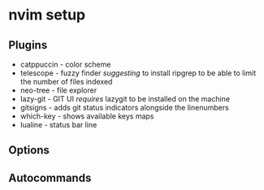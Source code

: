 # nvim setup

## Plugins
- catppuccin - color scheme
- telescope - fuzzy finder _suggesting_ to install ripgrep to be able to limit the number of files indexed
- neo-tree - file explorer
- lazy-git - GIT UI *requires* lazygit to be installed on the machine
- gitsigns - adds git status indicators alongside the linenumbers
- which-key - shows available keys maps
- lualine - status bar line 

## Options

## Autocommands
